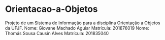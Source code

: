 # Orientacao-a-Objetos
Projeto de um Sistema de Informação para a disciplina Orientação a Objetos da UFJF.
Nome: Giovane Machado Aguiar Matrícula: 201876019
Nome: Thomás Sousa Causin Alves Matrícula: 201835040
